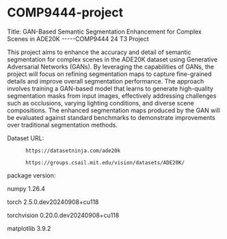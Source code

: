 # COMP9444-project
Title: GAN-Based Semantic Segmentation Enhancement for Complex Scenes in ADE20K
                                                                          -----COMP9444 24 T3 Project


This project aims to enhance the accuracy and detail of semantic segmentation for complex scenes in the ADE20K
dataset using Generative Adversarial Networks (GANs). By leveraging the capabilities of GANs, the project will focus
on refining segmentation maps to capture fine-grained details and improve overall segmentation performance. The
approach involves training a GAN-based model that learns to generate high-quality segmentation masks from input
images, effectively addressing challenges such as occlusions, varying lighting conditions, and diverse scene
compositions. The enhanced segmentation maps produced by the GAN will be evaluated against standard
benchmarks to demonstrate improvements over traditional segmentation methods.

Dataset URL: 

          https://datasetninja.com/ade20k
          
          https://groups.csail.mit.edu/vision/datasets/ADE20K/

package version:

numpy              1.26.4

torch              2.5.0.dev20240908+cu118

torchvision        0.20.0.dev20240908+cu118

matplotlib         3.9.2


